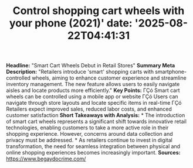 ﻿---
title: "Control shopping cart wheels with your phone (2021)'
date: '2025-08-22T04:41:31"
category: "Markets"
summary: ""
slug: "control shopping cart wheels with your phone 2021"
source_urls:
  - "https://www.begaydocrime.com/"
seo:
  title: "Control shopping cart wheels with your phone (2021) | Hash n Hedge'
  description: '"
  keywords: ["news", "markets", "brief"]
---
**Headline:** "Smart Cart Wheels Debut in Retail Stores"  **Summary Meta Description:** "Retailers introduce 'smart' shopping carts with smartphone-controlled wheels, aiming to enhance customer experience and streamline inventory management. The new feature allows users to easily navigate aisles and locate products more efficiently."  **Key Points:**  ΓÇó Smart cart wheels can be controlled using a mobile app or website ΓÇó Users can navigate through store layouts and locate specific items in real-time ΓÇó Retailers expect improved sales, reduced labor costs, and enhanced customer satisfaction  **Short Takeaways with Analysis:**  * The introduction of smart cart wheels represents a significant shift towards innovative retail technologies, enabling customers to take a more active role in their shopping experience. However, concerns around data collection and privacy must be addressed. * As retailers continue to invest in digital transformation, the need for seamless integration between physical and online shopping experiences becomes increasingly important.  **Sources:** https://www.begaydocrime.com/ 
